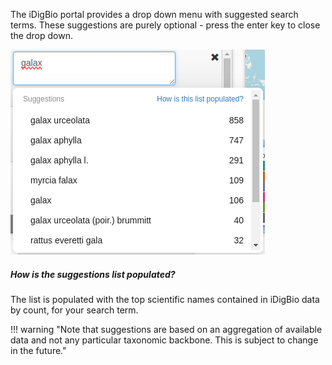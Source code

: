 The iDigBio portal provides a drop down menu with suggested search terms.
These suggestions are purely optional - press the enter key to close the drop down. 

![dropdown menu](../assets/suggestions.png)

##### How is the suggestions list populated?

The list is populated with the top scientific names contained in iDigBio data by count, for your search term. 

!!! warning "Note that suggestions are based on an aggregation of available data and not any particular taxonomic backbone. This is subject to change in the future."
